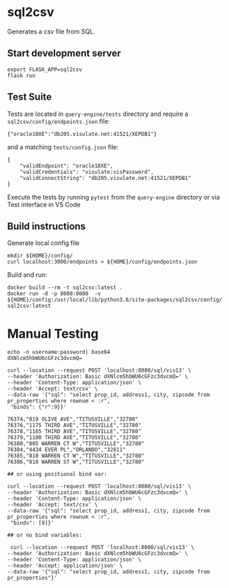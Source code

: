 # sql2csv

Generates a csv file from SQL.

## Start development server

```
export FLASK_APP=sql2csv
flask run
```

## Test Suite

Tests are located in `query-engine/tests` directory and require a `sql2csv/config/endpoints.json` file:
```
{"oracle18XE":"db205.visulate.net:41521/XEPDB1"}
```
and a matching `tests/config.json` file:
```
{
    "validEndpoint": "oracle18XE",
    "validCredentials": "visulate:visPassword",
    "validConnectString": "db205.visulate.net:41521/XEPDB1"
}
```
Execute the tests by running `pytest` from the `query-engine` directory or via Test interface in VS Code

## Build instructions

Generate local config file
```
mkdir ${HOME}/config/
curl localhost:3000/endpoints > ${HOME}/config/endpoints.json
```

Build and run:

```
docker build --rm -t sql2csv:latest .
docker run -d -p 8080:8080  -v ${HOME}/config:/usr/local/lib/python3.6/site-packages/sql2csv/config/ sql2csv:latest
```

# Manual Testing
```
echo -n username:password| base64
dXNlcm5hbWU6cGFzc3dvcmQ=

curl --location --request POST 'localhost:8080/sql/vis13' \
--header 'Authorization: Basic dXNlcm5hbWU6cGFzc3dvcmQ=' \
--header 'Content-Type: application/json' \
--header 'Accept: text/csv' \
--data-raw '{"sql": "select prop_id, address1, city, zipcode from pr_properties where rownum < :r",
 "binds": {"r":9}}'

76374,"819 OLIVE AVE","TITUSVILLE","32780"
76376,"1175 THIRD AVE","TITUSVILLE","32780"
76378,"1165 THIRD AVE","TITUSVILLE","32780"
76379,"1180 THIRD AVE","TITUSVILLE","32780"
76380,"805 WARREN CT W","TITUSVILLE","32780"
76384,"4434 EVER PL","ORLANDO","32811"
76385,"810 WARREN CT W","TITUSVILLE","32780"
76386,"810 WARREN ST W","TITUSVILLE","32780"

## or using positional bind var:

curl --location --request POST 'localhost:8080/sql/vis13' \
--header 'Authorization: Basic dXNlcm5hbWU6cGFzc3dvcmQ=' \
--header 'Content-Type: application/json' \
--header 'Accept: text/csv' \
--data-raw '{"sql": "select prop_id, address1, city, zipcode from pr_properties where rownum < :r",
 "binds": [9]}'

## or no bind variables:

 curl --location --request POST 'localhost:8080/sql/vis13' \
--header 'Authorization: Basic dXNlcm5hbWU6cGFzc3dvcmQ=' \
--header 'Content-Type: application/json' \
--header 'Accept: application/json' \
--data-raw '{"sql": "select prop_id, address1, city, zipcode from pr_properties"}'

```
